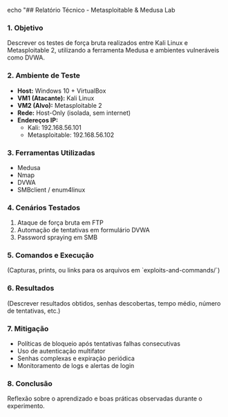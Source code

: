 echo "## Relatório Técnico - Metasploitable & Medusa Lab

### 1. Objetivo
Descrever os testes de força bruta realizados entre Kali Linux e Metasploitable 2, utilizando a ferramenta Medusa e ambientes vulneráveis como DVWA.

### 2. Ambiente de Teste
- **Host:** Windows 10 + VirtualBox
- **VM1 (Atacante):** Kali Linux
- **VM2 (Alvo):** Metasploitable 2
- **Rede:** Host-Only (isolada, sem internet)
- **Endereços IP:**
  - Kali: 192.168.56.101
  - Metasploitable: 192.168.56.102

### 3. Ferramentas Utilizadas
- Medusa
- Nmap
- DVWA
- SMBclient / enum4linux

### 4. Cenários Testados
1. Ataque de força bruta em FTP  
2. Automação de tentativas em formulário DVWA  
3. Password spraying em SMB

### 5. Comandos e Execução
(Capturas, prints, ou links para os arquivos em \`exploits-and-commands/\`)

### 6. Resultados
(Descrever resultados obtidos, senhas descobertas, tempo médio, número de tentativas, etc.)

### 7. Mitigação
- Políticas de bloqueio após tentativas falhas consecutivas  
- Uso de autenticação multifator  
- Senhas complexas e expiração periódica  
- Monitoramento de logs e alertas de login

### 8. Conclusão
Reflexão sobre o aprendizado e boas práticas observadas durante o experimento.
